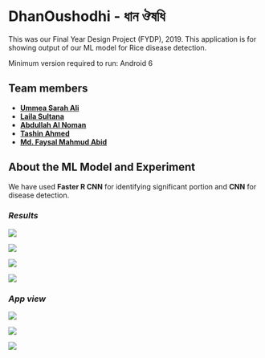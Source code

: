 # DhanOushodhi - ধান ঔষধি
This was our Final Year Design Project (FYDP), 2019. This application is for showing output of our ML model for Rice disease detection.

Minimum version required to run: Android 6


## Team members

* **[Ummea Sarah Ali](linkedin.com/in/sarah-twinkle-53520b191)**
* **[Laila Sultana](https://www.linkedin.com/in/laila-sultana-1915a9197/)**
* **[Abdullah Al Noman]()**
* **[Tashin Ahmed](https://tashinahmed.github.io/)**
* **[Md. Faysal Mahmud Abid](https://fmabid.github.io/)**


## About the ML Model and Experiment
We have used **Faster R CNN** for identifying significant portion  and **CNN** for disease detection.

### *Results*

![](imgdoc/img1.png)

![](imgdoc/img2.png)

![](imgdoc/img3.png)

![](imgdoc/img4.png)


### *App view*

[](imgdoc/img5.png)

![](imgdoc/img6.png)

![](imgdoc/img7.png)

![](imgdoc/img8.png)
